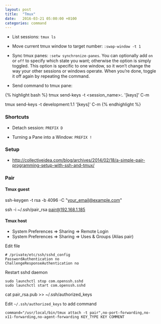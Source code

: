 ```yaml
---
layout: post
title:  "Tmux"
date:   2016-03-21 05:00:00 +0100
categories: command
---
```


- List sessions: `tmux ls`

- Move current tmux window to target number: `:swap-window -t 1`

- Sync tmux panes: `:setw synchronize-panes`.
  You can optionally add `on` or `off` to specify which state you want; otherwise the option is simply toggled. This option is specific to one window, so it won’t change the way your other sessions or windows operate. When you’re done, toggle it off again by repeating the command.

- Send command to tmux pane:

{% highlight bash %}
tmux send-keys -t <session_name>:<nwindow>.<npane> '[keys]' C-m

tmux send-keys -t development:1.1 '[keys]' C-m
{% endhighlight %}

### Shortcuts

- Detach session: `PREFIX D`

- Turning a Pane into a Window: `PREFIX !`

### Setup

- http://collectiveidea.com/blog/archives/2014/02/18/a-simple-pair-programming-setup-with-ssh-and-tmux/

### Pair

#### Tmux guest

ssh-keygen -t rsa -b 4096 -C "your_email@example.com"

ssh -i ~/.ssh/pair_rsa pair@192.168.1.185

#### Tmux host

- System Preferences => Sharing => Remote Login
- System Preferences => Sharing => Uses & Groups (Alias pair)

Edit file

```
# /private/etc/ssh/sshd_config
PasswordAuthentication no
ChallengeResponseAuthentication no
```

Restart sshd daemon

```
sudo launchctl stop com.openssh.sshd
sudo launchctl start com.openssh.sshd
```

cat pair_rsa.pub >> ~/.ssh/authorized_keys

Edit `~/.ssh/authorized_keys` to add command

```
command="/usr/local/bin/tmux attach -t pair",no-port-forwarding,no-x11-forwarding,no-agent-forwarding KEY_TYPE KEY COMMENT
```


